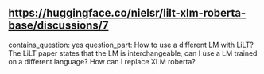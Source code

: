 ## https://huggingface.co/nielsr/lilt-xlm-roberta-base/discussions/7

contains_question: yes
question_part: How to use a different LM with LiLT? The LiLT paper states that the LM is interchangeable, can I use a LM trained on a different language? How can I replace XLM roberta?